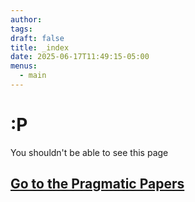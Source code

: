 ```yaml
---
author: 
tags: 
draft: false
title: _index
date: 2025-06-17T11:49:15-05:00
menus:
  - main
---
```

# :P
You shouldn't be able to see this page

## [Go to the Pragmatic Papers](https://pragmaticpapers.github.io/)